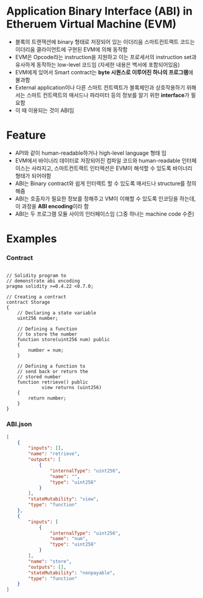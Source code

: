 # Application Binary Interface (ABI) in Etheruem Virtual Machine (EVM)

- 블록의 트랜잭션에 binary 형태로 저장되어 있는 이더리움 스마트컨트랙트 코드는 이더리움 클라이언트에 구현된 EVM에 의해 동작함
- EVM은 Opcode라는 instruction을 지원하고 이는 프로세서의 instruction set과 유사하게 동작하는 low-level 코드임 (자세한 내용은 백서에 포함되어있음)
- EVM에게 있어서 Smart contract는 **byte 시퀀스로 이루어진 하나의 프로그램**에 불과함
- External application이나 다른 스마트 컨트랙트가 블록체인과 상호작용하기 위해서는 스마트 컨트랙트의 매서드나 파라미터 등의 정보를 알기 위한 **interface**가 필요함
- 이 때 이용되는 것이 ABI임

# Feature

- API와 같이 human-readable하거나 high-level language 형태 임
- EVM에서 바이너리 데이터로 저장되어진 컴파일 코드와 human-readable 인터페이스는 사라지고, 스마트컨트랙트 인터렉션은 EVM이 해석할 수 있도록 바이너리 형태가 되어야함
- ABI는 Binary contract와 쉽게 인터렉트 할 수 있도록 매서드나 structure를 정의해줌
- ABI는 호출자가 필요한 정보를 정해주고 VM이 이해할 수 있도록 인코딩을 하는데, 이 과정을 **ABI encoding**이라 함
- ABI는 두 프로그램 모듈 사이의 인터페이스임 (그중 하나는 machine code 수준)

# Examples

### Contract

```solidity

// Solidity program to
// demonstrate abi encoding
pragma solidity >=0.4.22 <0.7.0;
  
// Creating a contract
contract Storage 
{
    // Declaring a state variable
    uint256 number; 
  
    // Defining a function
    // to store the number  
    function store(uint256 num) public 
    {
        number = num;
    }
  
    // Defining a function to 
    // send back or return the 
    // stored number
    function retrieve() public 
             view returns (uint256)
    {
        return number;
    }
}
```

### ABI.json
```json
[
    {
        "inputs": [],
        "name": "retrieve",
        "outputs": [
            {
                "internalType": "uint256",
                "name": "",
                "type": "uint256"
            }
        ],
        "stateMutability": "view",
        "type": "function"
    },
    {
        "inputs": [
            {
                "internalType": "uint256",
                "name": "num",
                "type": "uint256"
            }
        ],
        "name": "store",
        "outputs": [],
        "stateMutability": "nonpayable",
        "type": "function"
    }
]
```

